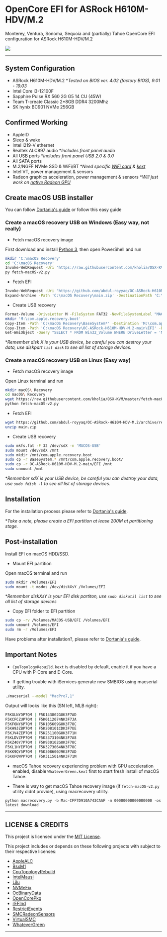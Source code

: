 # OpenCore EFI for ASRock H610M-HDV/M.2

Monterey, Ventura, Sonoma, Sequoia and (partially) Tahoe OpenCore EFI configuration for ASRock H610M-HDV/M.2

![](https://i.imgur.com/jHFOiBt.png)

---

## System Configuration

* ASRock H610M-HDV/M.2 **Tested on BIOS ver. 4.02 (factory BIOS), 9.01 - 19.03*
* Intel Core i3-12100F
* Sapphire Pulse RX 560 2G G5 14 CU (45W)
* Team T-create Classic 2*8GB DDR4 3200Mhz
* SK hynix BC901 NVMe 256GB

## Confirmed Working

* AppleID
* Sleep & wake
* Intel I219-V ethernet
* Realtek ALC897 audio **Includes front panel audio*
* All USB ports **Includes front panel USB 2.0 & 3.0*
* All SATA ports
* M.2/NGFF NVMe SSD & WiFi/BT **Need specific [WiFi card](https://dortania.github.io/Wireless-Buyers-Guide) & [kext](https://dortania.github.io/OpenCore-Install-Guide/ktext.html#wifi-and-bluetooth)*
* Intel VT, power management & sensors
* Radeon graphics acceleration, power management & sensors **Will just work on [native Radeon GPU](https://dortania.github.io/GPU-Buyers-Guide/modern-gpus/amd-gpu.html#native-amd-gpus)*

## Create macOS USB installer

You can follow [Dortania's guide](https://dortania.github.io/OpenCore-Install-Guide/installer-guide/#making-the-installer) or follow this easy guide

### Create a macOS recovery USB on Windows (Easy way, not really)

* Fetch macOS recovery image

First download and install [Python 3](https://www.python.org/downloads), then open PowerShell and run

```bash
mkdir 'C:\macOS Recovery'
cd 'C:\macOS Recovery'
Invoke-WebRequest -Uri 'https://raw.githubusercontent.com/kholia/OSX-KVM/master/fetch-macOS-v2.py' -OutFile 'C:\macOS Recovery\fetch-macOS-v2.py'
py fetch-macOS-v2.py
```

* Fetch EFI

```bash
Invoke-WebRequest -Uri 'https://github.com/abdul-royyaq/OC-ASRock-H610M-HDV-M.2/archive/refs/heads/main.zip' -OutFile 'C:\macOS Recovery\main.zip'
Expand-Archive -Path 'C:\macOS Recovery\main.zip' -DestinationPath 'C:\macOS Recovery'
```

* Create USB recovery

```bash
Format-Volume -DriveLetter M -FileSystem FAT32 -NewFileSystemLabel "MACOS-USB" -Force -Confirm:$false
mkdir 'M:\com.apple.recovery.boot'
Copy-Item -Path 'C:\macOS Recovery\BaseSystem*' -Destination 'M:\com.apple.recovery.boot' -Recurse
Copy-Item -Path 'C:\macOS Recovery\OC-ASRock-H610M-HDV-M.2-main\EFI' -Destination 'M:\EFI' -Recurse
Get-WmiObject -Query "SELECT * FROM Win32_Volume WHERE DriveLetter = 'M:'" | ForEach-Object { $_.Dismount($true, $true) }
```

**Remember disk X is your USB device, be careful you can destroy your data, use diskpart `list disk` to see all list of storage devices.*

### Create a macOS recovery USB on Linux (Easy way)

* Fetch macOS recovery image

Open Linux terminal and run

```bash
mkdir macOS\ Recovery
cd macOS\ Recovery
wget https://raw.githubusercontent.com/kholia/OSX-KVM/master/fetch-macOS-v2.py
python fetch-macOS-v2.py
```


* Fetch EFI

```bash
wget https://github.com/abdul-royyaq/OC-ASRock-H610M-HDV-M.2/archive/refs/heads/main.zip
unzip main.zip
```

* Create USB recovery

```bash
sudo mkfs.fat -F 32 /dev/sdX -n 'MACOS-USB'
sudo mount /dev/sdX /mnt
sudo mkdir /mnt/com.apple.recovery.boot
sudo cp -r BaseSystem.* /mnt/com.apple.recovery.boot/
sudo cp -r OC-ASRock-H610M-HDV-M.2-main/EFI /mnt
sudo unmount /mnt
```

**Remember sdX is your USB device, be careful you can destroy your data, use `sudo fdisk -l` to see all list of storage devices.*

## Installation

For the installation process please refer to [Dortania's guide](https://dortania.github.io/OpenCore-Install-Guide/installation/installation-process.html#booting-the-opencore-usb).

**Take a note, please create a EFI partition at lease 200M at partitioning stage.*

## Post-installation

Install EFI on macOS HDD/SSD.

* Mount EFI partition

Open macOS terminal and run

```bash
sudo mkdir /Volumes/EFI
sudo mount -t msdos /dev/diskXsY /Volumes/EFI
```

**Remember diskXsY is your EFI disk partiton, use `sudo diskutil list` to see all list of storage devices*

* Copy EFI folder to EFI partition

```bash
sudo cp -rv /Volumes/MACOS-USB/EFI /Volumes/EFI
sudo umount /Volumes/EFI
sudo rm -r /Volumes/EFI
```

Have problems after installation?, please refer to [Dortania's guide](https://dortania.github.io/OpenCore-Post-Install).

## Important Notes

* `CpuTopologyRebuild.kext` is disabled by default, enable it if you have a CPU with P-Core and E-Core.

* If getting trouble with iServices generate new SMBIOS using macserial utility.

```bash
./macserial --model "MacPro7,1"
```

Output will looks like this (SN left, MLB right):

```bash
F5KGLNYDP7QM | F5K143802GUK3F7AD
F5KCFCZUP7QM | F5K0112074NK3F7JA
F5KF6NY6P7QM | F5K105609GUK3F78C
F5KH9JZBP7QM | F5K208101CDK3F7UE
F5KJV4ZEP7QM | F5K251100GUK3F71H
F5KLDVZFP7QM | F5K3373104NK3F7A8
F5KZ40Y7P7QM | F5K930102GUK3F78C
F5KL1HYEP7QM | F5K3273064NK3F78C
F5KK9QY5P7QM | F5K308600J9K3F7AD
F5KKF0WPP7QM | F5K3115014NK3F71M
```

* macOS Tahoe recovery experiencing problem with GPU acceleration enabled, disable `WhateverGreen.kext` first to start fresh install of macOS Tahoe.

* There is way to get macOS Tahoe recovery image (if `fetch-macOS-v2.py` utility didnt provide), using macrecovery utility.

```
python macrecovery.py -b Mac-CFF7D910A743CAAF -m 00000000000000000 -os latest download
```

---

## LICENSE & CREDITS

This project is licensed under the [MIT License](https://opensource.org/license/mit).

This project includes or depends on these following projects with subject to their respective licenses:

* [AppleALC](https://github.com/acidanthera/AppleALC)
* [BsxM1](https://github.com/blackosx/BsxM1)
* [CpuTopologyRebuild](https://github.com/b00t0x/CpuTopologyRebuild)
* [IntelMausi](https://github.com/acidanthera/IntelMausi)
* [Lilu](https://github.com/acidanthera/Lilu)
* [NVMeFix](https://github.com/acidanthera/NVMeFix)
* [OcBinaryData](https://github.com/acidanthera/OcBinaryData)
* [OpenCorePkg](https://github.com/acidanthera/OpenCorePkg)
* [rEFInd](https://sourceforge.net/p/refind)
* [RestrictEvents](https://github.com/acidanthera/RestrictEvents)
* [SMCRadeonSensors](https://github.com/ChefKissInc/SMCRadeonSensors)
* [VirtualSMC](https://github.com/acidanthera/VirtualSMC)
* [WhateverGreen](https://github.com/acidanthera/WhateverGreen)

----
